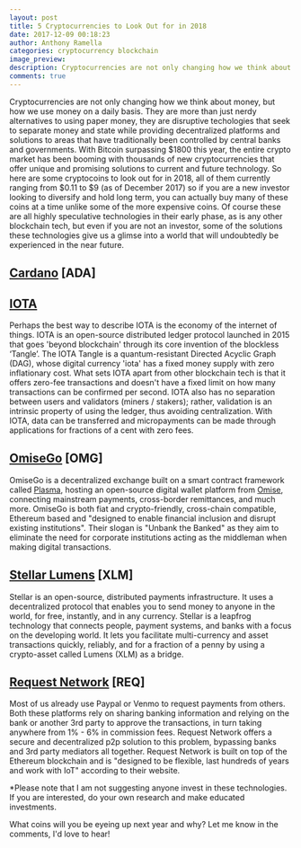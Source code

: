 ```yaml
---
layout: post
title: 5 Cryptocurrencies to Look Out for in 2018
date: 2017-12-09 00:18:23
author: Anthony Ramella
categories: cryptocurrency blockchain
image_preview:
description: Cryptocurrencies are not only changing how we think about money, but how we use money on a daily basis. They are more than just nerdy alternatives to using paper money, they are disruptive techologies that seek to separate money and state while providing decentralized platforms and solutions to areas that have traditionally been controlled by central banks and governments.
comments: true
---
```

Cryptocurrencies are not only changing how we think about money, but how we use money on a daily basis. They are more than just nerdy alternatives to using paper money, they are disruptive techologies that seek to separate money and state while providing decentralized platforms and solutions to areas that have traditionally been controlled by central banks and governments. With Bitcoin surpassing $1800 this year, the entire crypto market has been booming with thousands of new cryptocurrencies that offer unique and promising solutions to current and future technology. So here are some cryptocoins to look out for in 2018, all of them currently ranging from $0.11 to $9 (as of December 2017) so if you are a new investor looking to diversify and hold long term, you can actually buy many of these coins at a time unlike some of the more expensive coins. Of course these are all highly speculative technologies in their early phase, as is any other blockchain tech, but even if you are not an investor, some of the solutions these technologies give us a glimse into a world that will undoubtedly be experienced in the near future.  

## [Cardano](https://www.cardanohub.org/en/home/) [ADA]  


## [IOTA](https://iota.org/)  
Perhaps the best way to describe IOTA is the economy of the internet of things. IOTA is an open-source distributed ledger protocol launched in 2015 that goes 'beyond blockchain' through its core invention of the blockless ‘Tangle’. The IOTA Tangle is a quantum-resistant Directed Acyclic Graph (DAG), whose digital currency 'iota' has a fixed money supply with zero inflationary cost. What sets IOTA apart from other blockchain tech is that it offers zero-fee transactions and doesn't have a fixed limit on how many transactions can be confirmed per second. IOTA also has no separation between users and validators (miners / stakers); rather, validation is an intrinsic property of using the ledger, thus avoiding centralization. With IOTA, data can be transferred and micropayments can be made through applications for fractions of a cent with zero fees.  

## [OmiseGo](https://omisego.network/) [OMG]  
OmiseGo is a decentralized exchange built on a smart contract framework called [Plasma](http://plasma.io/plasma.pdf), hosting an open-source digital wallet platform from [Omise](https://www.omise.co/), connecting mainstream payments, cross-border remittances, and much more. OmiseGo is both fiat and crypto-friendly, cross-chain compatible, Ethereum based and "designed to enable financial inclusion and disrupt existing institutions". Their slogan is "Unbank the Banked" as they aim to eliminate the need for corporate institutions acting as the middleman when making digital transactions.  

## [Stellar Lumens](https://www.stellar.org/) [XLM]  
Stellar is an open-source, distributed payments infrastructure. It uses a decentralized protocol that enables you to send money to anyone in the world, for free, instantly, and in any currency. Stellar is a leapfrog technology that connects people, payment systems, and banks with a focus on the developing world. It lets you facilitate multi-currency and asset transactions quickly, reliably, and for a fraction of a penny by using a crypto-asset called Lumens (XLM) as a bridge.  

## [Request Network](https://request.network/#/) [REQ]  
Most of us already use Paypal or Venmo to request payments from others. Both these platforms rely on sharing banking information and relying on the bank or another 3rd party to approve the transactions, in turn taking anywhere from 1% - 6% in commission fees. Request Network offers a secure and decentralized p2p solution to this problem, bypassing banks and 3rd party mediators all together. Request Network is built on top of the Ethereum blockchain and is "designed to be flexible, last hundreds of years and work with IoT" according to their website.  

*Please note that I am not suggesting anyone invest in these technologies. If you are interested, do your own research and make educated investments.  

What coins will you be eyeing up next year and why? Let me know in the comments, I'd love to hear!  